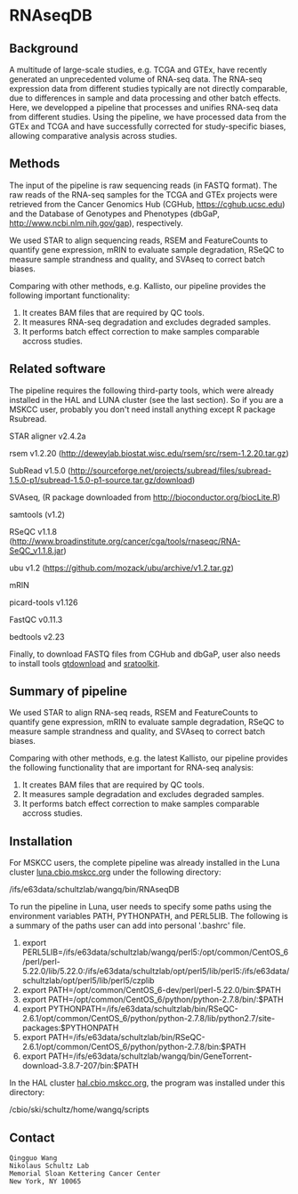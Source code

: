 # RNAseqDB

Background
----------
A multitude of large-scale studies, e.g. TCGA and GTEx, have recently generated an unprecedented volume of RNA-seq data. The RNA-seq expression data from different studies typically are not directly comparable, due to differences in sample and data processing and other batch effects. Here, we developped a pipeline that processes and unifies RNA-seq data from different studies. Using the pipeline, we have processed data from the GTEx and TCGA and have successfully corrected for study-specific biases, allowing comparative analysis across studies. 

Methods
----------
The input of the pipeline is raw sequencing reads (in FASTQ format). The raw reads of the RNA-seq samples for the TCGA and GTEx projects were retrieved from the Cancer Genomics Hub (CGHub, https://cghub.ucsc.edu) and the Database of Genotypes and Phenotypes (dbGaP, http://www.ncbi.nlm.nih.gov/gap), respectively.

We used STAR to align sequencing reads, RSEM and FeatureCounts to quantify gene expression, mRIN to evaluate sample degradation, RSeQC
to measure sample strandness and quality, and SVAseq to correct batch biases.  

Comparing with other methods, e.g. Kallisto, our pipeline provides the following important functionality:
 1. It creates BAM files that are required by QC tools.
 2. It measures RNA-seq degradation and excludes degraded samples.
 3. It performs batch effect correction to make samples comparable accross studies.

Related software
----------
The pipeline requires the following third-party tools, which were already installed in the HAL and LUNA cluster (see the last section). So if you are a MSKCC user, probably you don't need install anything except R package Rsubread.

 STAR aligner v2.4.2a 
 
 rsem v1.2.20 (http://deweylab.biostat.wisc.edu/rsem/src/rsem-1.2.20.tar.gz)
 
 SubRead v1.5.0 (http://sourceforge.net/projects/subread/files/subread-1.5.0-p1/subread-1.5.0-p1-source.tar.gz/download)

 SVAseq, (R package downloaded from http://bioconductor.org/biocLite.R)
 
 samtools (v1.2)

 RSeQC v1.1.8 (http://www.broadinstitute.org/cancer/cga/tools/rnaseqc/RNA-SeQC_v1.1.8.jar)

 ubu v1.2 (https://github.com/mozack/ubu/archive/v1.2.tar.gz)

 mRIN

 picard-tools v1.126

 FastQC v0.11.3

 bedtools v2.23

Finally, to download FASTQ files from CGHub and dbGaP, user also needs to install tools [gtdownload]() and [sratoolkit]().

Summary of pipeline
----------
We used STAR to align RNA-seq reads, RSEM and FeatureCounts to quantify gene expression, mRIN to evaluate sample degradation, RSeQC
to measure sample strandness and quality, and SVAseq to correct batch biases.  

Comparing with other methods, e.g. the latest Kallisto, our pipeline provides the following functionality that are important for RNA-seq analysis:
 1. It creates BAM files that are required by QC tools.
 2. It measures sample degradation and excludes degraded samples.
 3. It performs batch effect correction to make samples comparable accross studies.

Installation
----------
For MSKCC users, the complete pipeline was already installed in the Luna cluster [luna.cbio.mskcc.org]() under the following directory:

/ifs/e63data/schultzlab/wangq/bin/RNAseqDB

To run the pipeline in Luna, user needs to specify some paths using the environment variables PATH, PYTHONPATH, and PERL5LIB. The following is a summary of the paths user can add into personal '.bashrc' file. 
 1. export PERL5LIB=/ifs/e63data/schultzlab/wangq/perl5:/opt/common/CentOS_6/perl/perl-5.22.0/lib/5.22.0:/ifs/e63data/schultzlab/opt/perl5/lib/perl5:/ifs/e63data/schultzlab/opt/perl5/lib/perl5/czplib
 2. export PATH=/opt/common/CentOS_6-dev/perl/perl-5.22.0/bin:$PATH
 3. export PATH=/opt/common/CentOS_6/python/python-2.7.8/bin/:$PATH
 4. export PYTHONPATH=/ifs/e63data/schultzlab/bin/RSeQC-2.6.1/opt/common/CentOS_6/python/python-2.7.8/lib/python2.7/site-packages:$PYTHONPATH
 5. export PATH=/ifs/e63data/schultzlab/bin/RSeQC-2.6.1/opt/common/CentOS_6/python/python-2.7.8/bin:$PATH
 6. export PATH=/ifs/e63data/schultzlab/wangq/bin/GeneTorrent-download-3.8.7-207/bin:$PATH

In the HAL cluster [hal.cbio.mskcc.org](), the program was installed under this directory: 

/cbio/ski/schultz/home/wangq/scripts

Contact
----------

    Qingguo Wang
    Nikolaus Schultz Lab
    Memorial Sloan Kettering Cancer Center
    New York, NY 10065
